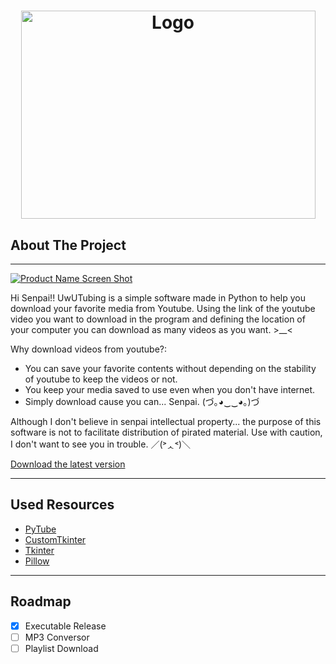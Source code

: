 <h1 align="center">
    <img src="https://imgur.com/4vrVIfQ.png" alt="Logo" width="471" height="333">
</h1>

## About The Project
---
[![Product Name Screen Shot][product-screenshot]](https://example.com)

Hi Senpai!! UwUTubing is a simple software made in Python to help you download your favorite media from Youtube. Using the link of the youtube video you want to download in the program and defining the location of your computer you can download as many videos as you want. >__<

Why download videos from youtube?:
* You can save your favorite contents without depending on the stability of youtube to keep the videos or not.
* You keep your media saved to use even when you don't have internet.
* Simply download cause you can... Senpai. (づ｡◕‿‿◕｡)づ

Although I don't believe in senpai intellectual property... the purpose of this software is not to facilitate distribution of pirated material. Use with caution, I don't want to see you in trouble. ／(˃ᆺ˂)＼

[Download the latest version](https://github.com/neobit/UwUTubing)

---

## Used Resources

* [PyTube](https://pypi.org/project/pytube/)
* [CustomTkinter](https://www.webpagefx.com/tools/emoji-cheat-sheet)
* [Tkinter](https://docs.python.org/3/library/tkinter.html)
* [Pillow](https://pypi.org/project/Pillow/)

---
 
## Roadmap

- [x] Executable Release
- [ ] MP3 Conversor
- [ ] Playlist Download

<!-- MARKDOWN LINKS & IMAGES -->
<!-- https://www.markdownguide.org/basic-syntax/#reference-style-links -->

[product-screenshot]: https://imgur.com/eOl4Rxk.png